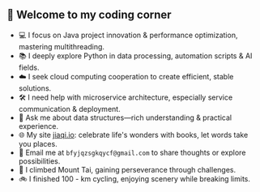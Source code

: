## 🚀 Welcome to my coding corner
- 💻 I focus on Java project innovation & performance optimization, mastering multithreading.
- 📚 I deeply explore Python in data processing, automation scripts & AI fields.
- ☁️ I seek cloud computing cooperation to create efficient, stable solutions.
- 🛠️ I need help with microservice architecture, especially service communication & deployment.
- 💬 Ask me about data structures—rich understanding & practical experience.
- 🌐 My site [jiaqi.io](https://jiaqi.io): celebrate life's wonders with books, let words take you places.
- 📧 Email me at `bfyjqzsgkqycf@gmail.com` to share thoughts or explore possibilities.
- 🗻 I climbed Mount Tai, gaining perseverance through challenges.
- 🚲 I finished 100 - km cycling, enjoying scenery while breaking limits.
